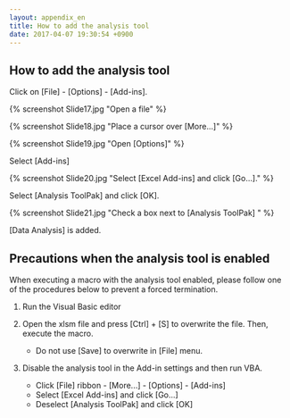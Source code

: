 ```yaml
---
layout: appendix_en
title: How to add the analysis tool
date: 2017-04-07 19:30:54 +0900
---
```



How to add the analysis tool
--------------------------------

Click on [File] - [Options] - [Add-ins].

{% screenshot Slide17.jpg "Open a file" %}

{% screenshot Slide18.jpg "Place a cursor over [More...]" %}

{% screenshot Slide19.jpg "Open [Options]" %}

Select [Add-ins]  

{% screenshot Slide20.jpg "Select [Excel Add-ins] and click [Go...]." %}

Select [Analysis ToolPak] and click [OK].

{% screenshot Slide21.jpg "Check a box next to [Analysis ToolPak] " %}

[Data Analysis] is added. 


Precautions when the analysis tool is enabled 
--------------------------

When executing a macro with the analysis tool enabled, please follow one of the procedures below to prevent a forced termination. 

1. Run the Visual Basic editor 

1. Open the xlsm file and press [Ctrl] + [S] to overwrite the file. Then, execute the macro. 
    * Do not use [Save] to overwrite in [File] menu.  

1. Disable the analysis tool in the Add-in settings and then run VBA. 
    * Click [File] ribbon - [More...] - [Options] - [Add-ins] 
    * Select [Excel Add-ins] and click [Go...] 
    * Deselect [Analysis ToolPak] and click [OK] 

 

